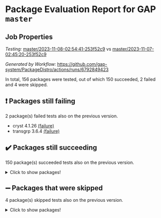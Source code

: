 # Package Evaluation Report for GAP `master`

## Job Properties

*Testing:* [master/2023-11-08-02:54:41-253f52c9](https://github.com/gap-system/PackageDistro/blob/data/reports/master/2023-11-08-02:54:41-253f52c9) vs [master/2023-11-07-02:45:20-253f52c9](https://github.com/gap-system/PackageDistro/blob/data/reports/master/2023-11-07-02:45:20-253f52c9)

*Generated by Workflow:* https://github.com/gap-system/PackageDistro/actions/runs/6792849423

In total, 156 packages were tested, out of which 150 succeeded, 2 failed and 4 were skipped.

## :exclamation: Packages still failing

2 package(s) failed tests also on the previous version.
- cryst 4.1.26 [(failure)](https://github.com/gap-system/PackageDistro/actions/runs/6792849423/job/18467174435)
- transgrp 3.6.4 [(failure)](https://github.com/gap-system/PackageDistro/actions/runs/6792849423/job/18467193262)

## :heavy_check_mark: Packages still succeeding

150 package(s) succeeded tests also on the previous version.
<details><summary>Click to show packages!</summary>

- 4ti2interface 2023.02-04 [(success)](https://github.com/gap-system/PackageDistro/actions/runs/6792849423/job/18467169143)
- ace 5.6.2 [(success)](https://github.com/gap-system/PackageDistro/actions/runs/6792849423/job/18467169240)
- aclib 1.3.2 [(success)](https://github.com/gap-system/PackageDistro/actions/runs/6792849423/job/18467169376)
- agt 0.3.1 [(success)](https://github.com/gap-system/PackageDistro/actions/runs/6792849423/job/18467169497)
- alnuth 3.2.1 [(success)](https://github.com/gap-system/PackageDistro/actions/runs/6792849423/job/18467169620)
- anupq 3.3.0 [(success)](https://github.com/gap-system/PackageDistro/actions/runs/6792849423/job/18467169745)
- atlasrep 2.1.7 [(success)](https://github.com/gap-system/PackageDistro/actions/runs/6792849423/job/18467169856)
- autodoc 2023.06.19 [(success)](https://github.com/gap-system/PackageDistro/actions/runs/6792849423/job/18467169968)
- automata 1.15 [(success)](https://github.com/gap-system/PackageDistro/actions/runs/6792849423/job/18467171553)
- automgrp 1.3.2 [(success)](https://github.com/gap-system/PackageDistro/actions/runs/6792849423/job/18467171776)
- autpgrp 1.11 [(success)](https://github.com/gap-system/PackageDistro/actions/runs/6792849423/job/18467171971)
- cap 2023.10-07 [(success)](https://github.com/gap-system/PackageDistro/actions/runs/6792849423/job/18467172131)
- caratinterface 2.3.5 [(success)](https://github.com/gap-system/PackageDistro/actions/runs/6792849423/job/18467172319)
- cddinterface 2022.11.01 [(success)](https://github.com/gap-system/PackageDistro/actions/runs/6792849423/job/18467172533)
- circle 1.6.6 [(success)](https://github.com/gap-system/PackageDistro/actions/runs/6792849423/job/18467172717)
- classicpres 1.22 [(success)](https://github.com/gap-system/PackageDistro/actions/runs/6792849423/job/18467172909)
- cohomolo 1.6.11 [(success)](https://github.com/gap-system/PackageDistro/actions/runs/6792849423/job/18467173127)
- congruence 1.2.5 [(success)](https://github.com/gap-system/PackageDistro/actions/runs/6792849423/job/18467173350)
- corelg 1.56 [(success)](https://github.com/gap-system/PackageDistro/actions/runs/6792849423/job/18467173532)
- crime 1.6 [(success)](https://github.com/gap-system/PackageDistro/actions/runs/6792849423/job/18467173757)
- crisp 1.4.6 [(success)](https://github.com/gap-system/PackageDistro/actions/runs/6792849423/job/18467174018)
- crypting 0.10.4 [(success)](https://github.com/gap-system/PackageDistro/actions/runs/6792849423/job/18467174230)
- crystcat 1.1.10 [(success)](https://github.com/gap-system/PackageDistro/actions/runs/6792849423/job/18467174588)
- ctbllib 1.3.6 [(success)](https://github.com/gap-system/PackageDistro/actions/runs/6792849423/job/18467174801)
- cubefree 1.19 [(success)](https://github.com/gap-system/PackageDistro/actions/runs/6792849423/job/18467175002)
- curlinterface 2.3.2 [(success)](https://github.com/gap-system/PackageDistro/actions/runs/6792849423/job/18467175298)
- cvec 2.8.1 [(success)](https://github.com/gap-system/PackageDistro/actions/runs/6792849423/job/18467175482)
- datastructures 0.3.0 [(success)](https://github.com/gap-system/PackageDistro/actions/runs/6792849423/job/18467175667)
- deepthought 1.0.6 [(success)](https://github.com/gap-system/PackageDistro/actions/runs/6792849423/job/18467175827)
- design 1.8 [(success)](https://github.com/gap-system/PackageDistro/actions/runs/6792849423/job/18467176012)
- difsets 2.3.1 [(success)](https://github.com/gap-system/PackageDistro/actions/runs/6792849423/job/18467176212)
- digraphs 1.6.3 [(success)](https://github.com/gap-system/PackageDistro/actions/runs/6792849423/job/18467176384)
- edim 1.3.7 [(success)](https://github.com/gap-system/PackageDistro/actions/runs/6792849423/job/18467176617)
- example 4.3.4 [(success)](https://github.com/gap-system/PackageDistro/actions/runs/6792849423/job/18467176826)
- examplesforhomalg 2023.10-01 [(success)](https://github.com/gap-system/PackageDistro/actions/runs/6792849423/job/18467177043)
- factint 1.6.3 [(success)](https://github.com/gap-system/PackageDistro/actions/runs/6792849423/job/18467177334)
- ferret 1.0.9 [(success)](https://github.com/gap-system/PackageDistro/actions/runs/6792849423/job/18467177520)
- fga 1.5.0 [(success)](https://github.com/gap-system/PackageDistro/actions/runs/6792849423/job/18467177709)
- fining 1.5.6 [(success)](https://github.com/gap-system/PackageDistro/actions/runs/6792849423/job/18467177928)
- float 1.0.3 [(success)](https://github.com/gap-system/PackageDistro/actions/runs/6792849423/job/18467178179)
- format 1.4.3 [(success)](https://github.com/gap-system/PackageDistro/actions/runs/6792849423/job/18467178371)
- forms 1.2.9 [(success)](https://github.com/gap-system/PackageDistro/actions/runs/6792849423/job/18467178519)
- fplsa 1.2.6 [(success)](https://github.com/gap-system/PackageDistro/actions/runs/6792849423/job/18467178680)
- fr 2.4.12 [(success)](https://github.com/gap-system/PackageDistro/actions/runs/6792849423/job/18467178850)
- francy 2.0.3 [(success)](https://github.com/gap-system/PackageDistro/actions/runs/6792849423/job/18467179021)
- fwtree 1.3 [(success)](https://github.com/gap-system/PackageDistro/actions/runs/6792849423/job/18467179215)
- gapdoc 1.6.6 [(success)](https://github.com/gap-system/PackageDistro/actions/runs/6792849423/job/18467179434)
- gauss 2023.02-04 [(success)](https://github.com/gap-system/PackageDistro/actions/runs/6792849423/job/18467179585)
- gaussforhomalg 2023.10-01 [(success)](https://github.com/gap-system/PackageDistro/actions/runs/6792849423/job/18467179765)
- gbnp 1.0.5 [(success)](https://github.com/gap-system/PackageDistro/actions/runs/6792849423/job/18467179945)
- generalizedmorphismsforcap 2023.08-02 [(success)](https://github.com/gap-system/PackageDistro/actions/runs/6792849423/job/18467180101)
- genss 1.6.8 [(success)](https://github.com/gap-system/PackageDistro/actions/runs/6792849423/job/18467180284)
- gradedmodules 2023.09-01 [(success)](https://github.com/gap-system/PackageDistro/actions/runs/6792849423/job/18467180430)
- gradedringforhomalg 2023.08-01 [(success)](https://github.com/gap-system/PackageDistro/actions/runs/6792849423/job/18467180566)
- grape 4.9.0 [(success)](https://github.com/gap-system/PackageDistro/actions/runs/6792849423/job/18467180696)
- groupoids 1.73 [(success)](https://github.com/gap-system/PackageDistro/actions/runs/6792849423/job/18467180852)
- grpconst 2.6.4 [(success)](https://github.com/gap-system/PackageDistro/actions/runs/6792849423/job/18467180999)
- guarana 0.96.3 [(success)](https://github.com/gap-system/PackageDistro/actions/runs/6792849423/job/18467181159)
- guava 3.18 [(success)](https://github.com/gap-system/PackageDistro/actions/runs/6792849423/job/18467181313)
- hap 1.60 [(success)](https://github.com/gap-system/PackageDistro/actions/runs/6792849423/job/18467181470)
- hapcryst 0.1.15 [(success)](https://github.com/gap-system/PackageDistro/actions/runs/6792849423/job/18467181580)
- hecke 1.5.3 [(success)](https://github.com/gap-system/PackageDistro/actions/runs/6792849423/job/18467181708)
- help 3.5 [(success)](https://github.com/gap-system/PackageDistro/actions/runs/6792849423/job/18467181825)
- homalg 2023.10-01 [(success)](https://github.com/gap-system/PackageDistro/actions/runs/6792849423/job/18467181950)
- homalgtocas 2023.08-01 [(success)](https://github.com/gap-system/PackageDistro/actions/runs/6792849423/job/18467182076)
- idrel 2.45 [(success)](https://github.com/gap-system/PackageDistro/actions/runs/6792849423/job/18467182201)
- images 1.3.1 [(success)](https://github.com/gap-system/PackageDistro/actions/runs/6792849423/job/18467182321)
- intpic 0.3.0 [(success)](https://github.com/gap-system/PackageDistro/actions/runs/6792849423/job/18467182455)
- io 4.8.2 [(success)](https://github.com/gap-system/PackageDistro/actions/runs/6792849423/job/18467182567)
- io_forhomalg 2023.02-04 [(success)](https://github.com/gap-system/PackageDistro/actions/runs/6792849423/job/18467182676)
- irredsol 1.4.4 [(success)](https://github.com/gap-system/PackageDistro/actions/runs/6792849423/job/18467182782)
- json 2.1.1 [(success)](https://github.com/gap-system/PackageDistro/actions/runs/6792849423/job/18467182879)
- jupyterkernel 1.5.0 [(success)](https://github.com/gap-system/PackageDistro/actions/runs/6792849423/job/18467182988)
- jupyterviz 1.5.6 [(success)](https://github.com/gap-system/PackageDistro/actions/runs/6792849423/job/18467183088)
- kan 1.36 [(success)](https://github.com/gap-system/PackageDistro/actions/runs/6792849423/job/18467183204)
- kbmag 1.5.11 [(success)](https://github.com/gap-system/PackageDistro/actions/runs/6792849423/job/18467183308)
- laguna 3.9.6 [(success)](https://github.com/gap-system/PackageDistro/actions/runs/6792849423/job/18467183410)
- liealgdb 2.2.1 [(success)](https://github.com/gap-system/PackageDistro/actions/runs/6792849423/job/18467183508)
- liepring 2.8 [(success)](https://github.com/gap-system/PackageDistro/actions/runs/6792849423/job/18467183616)
- liering 2.4.2 [(success)](https://github.com/gap-system/PackageDistro/actions/runs/6792849423/job/18467183705)
- linearalgebraforcap 2023.10-04 [(success)](https://github.com/gap-system/PackageDistro/actions/runs/6792849423/job/18467183802)
- localizeringforhomalg 2023.10-01 [(success)](https://github.com/gap-system/PackageDistro/actions/runs/6792849423/job/18467183919)
- loops 3.4.3 [(success)](https://github.com/gap-system/PackageDistro/actions/runs/6792849423/job/18467184022)
- lpres 1.0.3 [(success)](https://github.com/gap-system/PackageDistro/actions/runs/6792849423/job/18467184124)
- majoranaalgebras 1.5.1 [(success)](https://github.com/gap-system/PackageDistro/actions/runs/6792849423/job/18467184292)
- mapclass 1.4.6 [(success)](https://github.com/gap-system/PackageDistro/actions/runs/6792849423/job/18467184407)
- matgrp 0.70 [(success)](https://github.com/gap-system/PackageDistro/actions/runs/6792849423/job/18467184514)
- matricesforhomalg 2023.11-01 [(success)](https://github.com/gap-system/PackageDistro/actions/runs/6792849423/job/18467184629)
- modisom 2.5.4 [(success)](https://github.com/gap-system/PackageDistro/actions/runs/6792849423/job/18467184756)
- modulepresentationsforcap 2023.10-01 [(success)](https://github.com/gap-system/PackageDistro/actions/runs/6792849423/job/18467184880)
- modules 2023.10-01 [(success)](https://github.com/gap-system/PackageDistro/actions/runs/6792849423/job/18467184998)
- monoidalcategories 2023.10-01 [(success)](https://github.com/gap-system/PackageDistro/actions/runs/6792849423/job/18467185122)
- nconvex 2022.09-01 [(success)](https://github.com/gap-system/PackageDistro/actions/runs/6792849423/job/18467185271)
- nilmat 1.4.2 [(success)](https://github.com/gap-system/PackageDistro/actions/runs/6792849423/job/18467185375)
- nock 1.5 [(success)](https://github.com/gap-system/PackageDistro/actions/runs/6792849423/job/18467185497)
- normalizinterface 1.3.6 [(success)](https://github.com/gap-system/PackageDistro/actions/runs/6792849423/job/18467185649)
- nq 2.5.10 [(success)](https://github.com/gap-system/PackageDistro/actions/runs/6792849423/job/18467185797)
- numericalsgps 1.3.1 [(success)](https://github.com/gap-system/PackageDistro/actions/runs/6792849423/job/18467185955)
- openmath 11.5.3 [(success)](https://github.com/gap-system/PackageDistro/actions/runs/6792849423/job/18467186070)
- orb 4.9.0 [(success)](https://github.com/gap-system/PackageDistro/actions/runs/6792849423/job/18467186183)
- packagemanager 1.4.1 [(success)](https://github.com/gap-system/PackageDistro/actions/runs/6792849423/job/18467186400)
- patternclass 2.4.3 [(success)](https://github.com/gap-system/PackageDistro/actions/runs/6792849423/job/18467186542)
- permut 2.0.4 [(success)](https://github.com/gap-system/PackageDistro/actions/runs/6792849423/job/18467186691)
- polenta 1.3.10 [(success)](https://github.com/gap-system/PackageDistro/actions/runs/6792849423/job/18467186818)
- polymaking 0.8.7 [(success)](https://github.com/gap-system/PackageDistro/actions/runs/6792849423/job/18467186960)
- primgrp 3.4.4 [(success)](https://github.com/gap-system/PackageDistro/actions/runs/6792849423/job/18467187110)
- profiling 2.5.4 [(success)](https://github.com/gap-system/PackageDistro/actions/runs/6792849423/job/18467187282)
- qpa 1.34 [(success)](https://github.com/gap-system/PackageDistro/actions/runs/6792849423/job/18467187426)
- quagroup 1.8.3 [(success)](https://github.com/gap-system/PackageDistro/actions/runs/6792849423/job/18467187603)
- radiroot 2.9 [(success)](https://github.com/gap-system/PackageDistro/actions/runs/6792849423/job/18467187805)
- rcwa 4.7.1 [(success)](https://github.com/gap-system/PackageDistro/actions/runs/6792849423/job/18467187970)
- rds 1.8 [(success)](https://github.com/gap-system/PackageDistro/actions/runs/6792849423/job/18467188146)
- recog 1.4.2 [(success)](https://github.com/gap-system/PackageDistro/actions/runs/6792849423/job/18467188295)
- repndecomp 1.3.0 [(success)](https://github.com/gap-system/PackageDistro/actions/runs/6792849423/job/18467188454)
- repsn 3.1.1 [(success)](https://github.com/gap-system/PackageDistro/actions/runs/6792849423/job/18467188597)
- resclasses 4.7.3 [(success)](https://github.com/gap-system/PackageDistro/actions/runs/6792849423/job/18467188771)
- ringsforhomalg 2023.11-02 [(success)](https://github.com/gap-system/PackageDistro/actions/runs/6792849423/job/18467188933)
- sco 2023.08-01 [(success)](https://github.com/gap-system/PackageDistro/actions/runs/6792849423/job/18467189120)
- scscp 2.4.1 [(success)](https://github.com/gap-system/PackageDistro/actions/runs/6792849423/job/18467189271)
- semigroups 5.3.2 [(success)](https://github.com/gap-system/PackageDistro/actions/runs/6792849423/job/18467189461)
- sglppow 2.3 [(success)](https://github.com/gap-system/PackageDistro/actions/runs/6792849423/job/18467189610)
- sgpviz 0.999.5 [(success)](https://github.com/gap-system/PackageDistro/actions/runs/6792849423/job/18467189780)
- simpcomp 2.1.14 [(success)](https://github.com/gap-system/PackageDistro/actions/runs/6792849423/job/18467189965)
- singular 2023.02.09 [(success)](https://github.com/gap-system/PackageDistro/actions/runs/6792849423/job/18467190125)
- sl2reps 1.1 [(success)](https://github.com/gap-system/PackageDistro/actions/runs/6792849423/job/18467190326)
- sla 1.5.3 [(success)](https://github.com/gap-system/PackageDistro/actions/runs/6792849423/job/18467190518)
- smallgrp 1.5.3 [(success)](https://github.com/gap-system/PackageDistro/actions/runs/6792849423/job/18467190708)
- smallsemi 0.6.13 [(success)](https://github.com/gap-system/PackageDistro/actions/runs/6792849423/job/18467190882)
- sonata 2.9.6 [(success)](https://github.com/gap-system/PackageDistro/actions/runs/6792849423/job/18467191070)
- sophus 1.27 [(success)](https://github.com/gap-system/PackageDistro/actions/runs/6792849423/job/18467191238)
- sotgrps 1.2 [(success)](https://github.com/gap-system/PackageDistro/actions/runs/6792849423/job/18467191443)
- spinsym 1.5.2 [(success)](https://github.com/gap-system/PackageDistro/actions/runs/6792849423/job/18467191966)
- standardff 1.0 [(success)](https://github.com/gap-system/PackageDistro/actions/runs/6792849423/job/18467192142)
- symbcompcc 1.3.2 [(success)](https://github.com/gap-system/PackageDistro/actions/runs/6792849423/job/18467192323)
- thelma 1.3 [(success)](https://github.com/gap-system/PackageDistro/actions/runs/6792849423/job/18467192499)
- tomlib 1.2.9 [(success)](https://github.com/gap-system/PackageDistro/actions/runs/6792849423/job/18467192676)
- toolsforhomalg 2023.10-01 [(success)](https://github.com/gap-system/PackageDistro/actions/runs/6792849423/job/18467192870)
- toric 1.9.5 [(success)](https://github.com/gap-system/PackageDistro/actions/runs/6792849423/job/18467193019)
- toricvarieties 2022.07.13 [(success)](https://github.com/gap-system/PackageDistro/actions/runs/6792849423/job/18467193137)
- ugaly 4.1.3 [(success)](https://github.com/gap-system/PackageDistro/actions/runs/6792849423/job/18467193381)
- unipot 1.5 [(success)](https://github.com/gap-system/PackageDistro/actions/runs/6792849423/job/18467193524)
- unitlib 4.2.0 [(success)](https://github.com/gap-system/PackageDistro/actions/runs/6792849423/job/18467193652)
- utils 0.84 [(success)](https://github.com/gap-system/PackageDistro/actions/runs/6792849423/job/18467193771)
- uuid 0.7 [(success)](https://github.com/gap-system/PackageDistro/actions/runs/6792849423/job/18467193887)
- walrus 0.9991 [(success)](https://github.com/gap-system/PackageDistro/actions/runs/6792849423/job/18467194007)
- wedderga 4.10.4 [(success)](https://github.com/gap-system/PackageDistro/actions/runs/6792849423/job/18467194143)
- xmod 2.91 [(success)](https://github.com/gap-system/PackageDistro/actions/runs/6792849423/job/18467194258)
- xmodalg 1.23 [(success)](https://github.com/gap-system/PackageDistro/actions/runs/6792849423/job/18467194382)
- yangbaxter 0.10.3 [(success)](https://github.com/gap-system/PackageDistro/actions/runs/6792849423/job/18467194492)
- zeromqinterface 0.14 [(success)](https://github.com/gap-system/PackageDistro/actions/runs/6792849423/job/18467194594)
</details>

## :heavy_minus_sign: Packages that were skipped

4 package(s) skipped tests also on the previous version.
<details><summary>Click to show packages!</summary>

- browse 1.8.21 [(skipped)](https://github.com/gap-system/PackageDistro/actions/runs/6792849423/job/18466757768)
- itc 1.5.1 [(skipped)](https://github.com/gap-system/PackageDistro/actions/runs/6792849423/job/18466757768)
- polycyclic 2.16 [(skipped)](https://github.com/gap-system/PackageDistro/actions/runs/6792849423/job/18466757768)
- xgap 4.31 [(skipped)](https://github.com/gap-system/PackageDistro/actions/runs/6792849423/job/18466757768)
</details>

